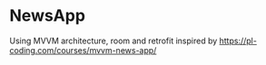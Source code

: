 # NewsApp
Using MVVM architecture, room and retrofit
inspired by  https://pl-coding.com/courses/mvvm-news-app/
